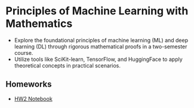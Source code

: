 # Principles of Machine Learning with Mathematics
- Explore the foundational principles of machine learning (ML) and deep learning (DL) through rigorous mathematical proofs in a two-semester course. 
- Utilize tools like SciKit-learn, TensorFlow, and HuggingFace to apply theoretical concepts in practical scenarios.

## Homeworks
- [HW2 Notebook](HW2/MMLDL-HW2.ipynb)